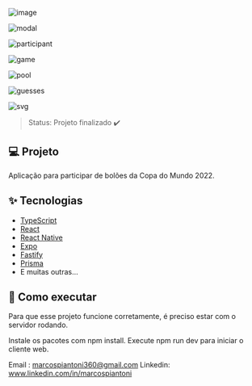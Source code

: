 ![image](https://user-images.githubusercontent.com/100890415/203400837-cc867661-7d93-4217-9e13-23879190c06c.png)

![modal](https://user-images.githubusercontent.com/100890415/203398816-02450421-bdf9-46d4-ae7c-e1a0b3bc6c18.png)

![participant](https://user-images.githubusercontent.com/100890415/203398809-b73e8a28-6c1d-4d73-8cb9-9e72edea1aea.png)

![game](https://user-images.githubusercontent.com/100890415/203399349-10c5810c-4208-4e22-a1c5-43b806f36b2b.png)

![pool](https://user-images.githubusercontent.com/100890415/203399397-5f24dabe-0e9e-41fb-b67a-b7a3c797bde3.png)

![guesses](https://user-images.githubusercontent.com/100890415/203399331-fd5d9697-e809-4a5e-ac87-54c661bd3335.png)

![svg](https://user-images.githubusercontent.com/100890415/203399448-a85661dd-a542-4287-ac7a-d2c722e6efa3.jpeg)

> Status: Projeto finalizado ✔️

## 💻 Projeto

Aplicação para participar de bolões da Copa do Mundo 2022.

## ✨ Tecnologias

- [TypeScript](https://www.typescriptlang.org/)
- [React](https://reactjs.org/)
- [React Native](https://reactnative.dev/)
- [Expo](https://expo.dev/)
- [Fastify](https://www.fastify.io/)
- [Prisma](https://www.prisma.io/)
- E muitas outras…

## 🚀 Como executar
Para que esse projeto funcione corretamente, é preciso estar com o servidor rodando.

Instale os pacotes com npm install.
Execute npm run dev para iniciar o cliente web.


Email : marcospiantoni360@gmail.com
Linkedin: www.linkedin.com/in/marcospiantoni
